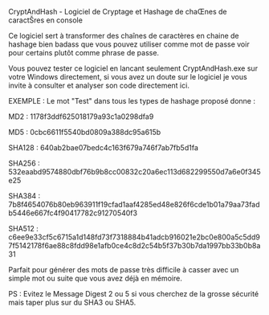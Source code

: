 CryptAndHash - Logiciel de Cryptage et Hashage de chaŒnes de caractŠres en console 

Ce logiciel sert à transformer des chaînes de caractères en chaine de hashage bien badass que vous pouvez utiliser comme mot de passe voir pour certains plutôt comme phrase de passe.

Vous pouvez tester ce logiciel en lancant seulement CryptAndHash.exe sur votre Windows directement, si vous avez un doute sur le logiciel je vous invite à consulter et analyser son code directement ici.

EXEMPLE : 
Le mot "Test" dans tous les types de hashage proposé donne :

MD2 : 1178f3ddf625018179a93c1a0298dfa9


MD5 : 0cbc6611f5540bd0809a388dc95a615b


SHA128 : 640ab2bae07bedc4c163f679a746f7ab7fb5d1fa


SHA256 : 532eaabd9574880dbf76b9b8cc00832c20a6ec113d682299550d7a6e0f345e25


SHA384 : 7b8f4654076b80eb963911f19cfad1aaf4285ed48e826f6cde1b01a79aa73fadb5446e667fc4f90417782c91270540f3


SHA512 : c6ee9e33cf5c6715a1d148fd73f7318884b41adcb916021e2bc0e800a5c5dd97f5142178f6ae88c8fdd98e1afb0ce4c8d2c54b5f37b30b7da1997bb33b0b8a31



Parfait pour générer des mots de passe très difficile à casser avec un simple mot ou suite que vous avez déjà en mémoire.

PS : Evitez le Message Digest 2 ou 5 si vous cherchez de la grosse sécurité mais taper plus sur du SHA3 ou SHA5.
